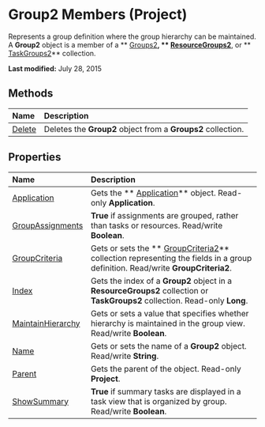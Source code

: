 
# Group2 Members (Project)
Represents a group definition where the group hierarchy can be maintained. A  **Group2** object is a member of a ** [Groups2](b2b83868-3366-4fb0-fed9-16d4c5eaff87.md)**,  ** [ResourceGroups2](b1328c39-42bc-4e9b-e268-1f308cd7ebb1.md)**, or  ** [TaskGroups2](08346fd5-3dbd-23ea-9dc8-c2361ce043f4.md)** collection.

 **Last modified:** July 28, 2015


## Methods



|**Name**|**Description**|
|:-----|:-----|
| [Delete](eca2163c-03a4-a349-6db8-8d43a7351548.md)|Deletes the  **Group2** object from a **Groups2** collection.|

## Properties



|**Name**|**Description**|
|:-----|:-----|
| [Application](4eb2f903-97b4-c98e-50d6-5d028ddeefad.md)|Gets the  ** [Application](8eb91712-7784-a102-38c0-19bb056c27e9.md)** object. Read-only **Application**.|
| [GroupAssignments](281b30cb-0d6a-3784-0d4b-7bc4e9eca53c.md)| **True** if assignments are grouped, rather than tasks or resources. Read/write **Boolean**.|
| [GroupCriteria](0c6d6412-cd7b-7b12-1740-7cd5cd38aaf1.md)|Gets or sets the  ** [GroupCriteria2](ac785cc4-dbe3-0b1d-d1f1-6d45c93bfb1d.md)** collection representing the fields in a group definition. Read/write **GroupCriteria2**.|
| [Index](a7d4ec3e-825b-87c8-d7bb-a61984ba7ace.md)|Gets the index of a  **Group2** object in a **ResourceGroups2** collection or **TaskGroups2** collection. Read-only **Long**.|
| [MaintainHierarchy](47706f83-abd6-dd6b-0dff-41e260cf1107.md)|Gets or sets a value that specifies whether hierarchy is maintained in the group view. Read/write  **Boolean**.|
| [Name](27110629-c022-3587-7b9c-c33fbd323a11.md)|Gets or sets the name of a  **Group2** object. Read/write **String**.|
| [Parent](fa781365-fdae-700c-a130-650343c01562.md)|Gets the parent of the object. Read-only  **Project**.|
| [ShowSummary](8cc3401e-ade3-c561-d561-e98a79e7bb22.md)| **True** if summary tasks are displayed in a task view that is organized by group. Read/write **Boolean**.|
